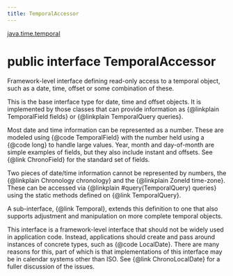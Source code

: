 ```yaml
---
title: TemporalAccessor
---
```


[java.time.temporal](../packages/#java.time.temporal)

# public interface TemporalAccessor


Framework-level interface defining read-only access to a temporal object,
 such as a date, time, offset or some combination of these.
 <p>
 This is the base interface type for date, time and offset objects.
 It is implemented by those classes that can provide information
 as {@linkplain TemporalField fields} or {@linkplain TemporalQuery queries}.
 <p>
 Most date and time information can be represented as a number.
 These are modeled using {@code TemporalField} with the number held using
 a {@code long} to handle large values. Year, month and day-of-month are
 simple examples of fields, but they also include instant and offsets.
 See {@link ChronoField} for the standard set of fields.
 <p>
 Two pieces of date/time information cannot be represented by numbers,
 the {@linkplain Chronology chronology} and the
 {@linkplain ZoneId time-zone}.
 These can be accessed via {@linkplain #query(TemporalQuery) queries} using
 the static methods defined on {@link TemporalQuery}.
 <p>
 A sub-interface, {@link Temporal}, extends this definition to one that also
 supports adjustment and manipulation on more complete temporal objects.
 <p>
 This interface is a framework-level interface that should not be widely
 used in application code. Instead, applications should create and pass
 around instances of concrete types, such as {@code LocalDate}.
 There are many reasons for this, part of which is that implementations
 of this interface may be in calendar systems other than ISO.
 See {@link ChronoLocalDate} for a fuller discussion of the issues.